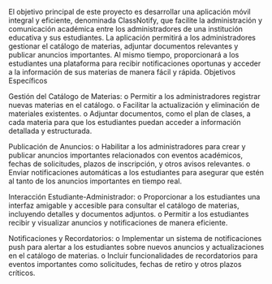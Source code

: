 El objetivo principal de este proyecto es desarrollar una aplicación móvil integral y eficiente, denominada ClassNotify, que facilite la administración y comunicación académica entre los administradores de una institución educativa y sus estudiantes. La aplicación permitirá a los administradores gestionar el catálogo de materias, adjuntar documentos relevantes y publicar anuncios importantes. Al mismo tiempo, proporcionará a los estudiantes una plataforma para recibir notificaciones oportunas y acceder a la información de sus materias de manera fácil y rápida. Objetivos Específicos

Gestión del Catálogo de Materias: o Permitir a los administradores registrar nuevas materias en el catálogo. o Facilitar la actualización y eliminación de materiales existentes. o Adjuntar documentos, como el plan de clases, a cada materia para que los estudiantes puedan acceder a información detallada y estructurada.

Publicación de Anuncios: o Habilitar a los administradores para crear y publicar anuncios importantes relacionados con eventos académicos, fechas de solicitudes, plazos de inscripción, y otros avisos relevantes. o Enviar notificaciones automáticas a los estudiantes para asegurar que estén al tanto de los anuncios importantes en tiempo real.

Interacción Estudiante-Administrador: o Proporcionar a los estudiantes una interfaz amigable y accesible para consultar el catálogo de materias, incluyendo detalles y documentos adjuntos. o Permitir a los estudiantes recibir y visualizar anuncios y notificaciones de manera eficiente.

Notificaciones y Recordatorios: o Implementar un sistema de notificaciones push para alertar a los estudiantes sobre nuevos anuncios y actualizaciones en el catálogo de materias. o Incluir funcionalidades de recordatorios para eventos importantes como solicitudes, fechas de retiro y otros plazos críticos.
